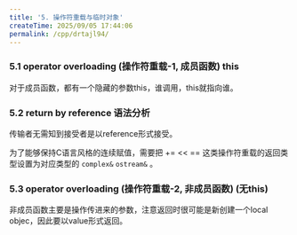 ```yaml
---
title: '5. 操作符重载与临时对象'
createTime: 2025/09/05 17:44:06
permalink: /cpp/drtajl94/
---
```


### 5.1 operator overloading (操作符重载-1, 成员函数)   this

对于成员函数，都有一个隐藏的参数this，谁调用，this就指向谁。

### 5.2 return by reference 语法分析

传输者无需知到接受者是以reference形式接受。

为了能够保持C语言风格的连续赋值，需要把 += << == 这类操作符重载的返回类型设置为对应类型的 `complex&` `ostream&` 。

### 5.3 operator overloading (操作符重载-2, 非成员函数) (无this)

非成员函数主要是操作传进来的参数，注意返回时很可能是新创建一个local objec，因此要以value形式返回。
